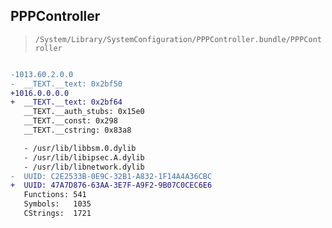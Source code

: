 ## PPPController

> `/System/Library/SystemConfiguration/PPPController.bundle/PPPController`

```diff

-1013.60.2.0.0
-  __TEXT.__text: 0x2bf50
+1016.0.0.0.0
+  __TEXT.__text: 0x2bf64
   __TEXT.__auth_stubs: 0x15e0
   __TEXT.__const: 0x298
   __TEXT.__cstring: 0x83a8

   - /usr/lib/libbsm.0.dylib
   - /usr/lib/libipsec.A.dylib
   - /usr/lib/libnetwork.dylib
-  UUID: C2E2533B-0E9C-32B1-A832-1F14A4A36CBC
+  UUID: 47A7D876-63AA-3E7F-A9F2-9B07C0CEC6E6
   Functions: 541
   Symbols:   1035
   CStrings:  1721

```
